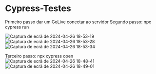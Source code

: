 # Cypress-Testes

Primeiro passo dar um GoLive conectar ao servidor 
Segundo passo: npx cypress run

![Captura de ecrã de 2024-04-26 18-53-19](https://github.com/patriciasv/testesCypress/assets/124616846/2eccc9e1-bba8-4d45-8cb6-c73e9557e3ca)
![Captura de ecrã de 2024-04-26 18-53-28](https://github.com/patriciasv/testesCypress/assets/124616846/dba135cb-8b82-447a-a781-636da888ca40)
![Captura de ecrã de 2024-04-26 18-53-34](https://github.com/patriciasv/testesCypress/assets/124616846/3f64f9a8-fc40-4c53-acc8-34e6e684ad35)


Terceiro passo: npx cypress open
![Captura de ecrã de 2024-04-26 18-48-41](https://github.com/patriciasv/testesCypress/assets/124616846/364f4f88-10dd-4ffd-9094-93146ceb828a)
![Captura de ecrã de 2024-04-26 18-49-01](https://github.com/patriciasv/testesCypress/assets/124616846/fc4efbd1-df67-462b-adda-b945284ca067)
